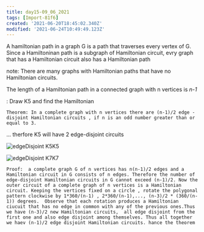 ```yaml
---
title: day15-09_06_2021
tags: [Import-81f6]
created: '2021-06-20T18:45:02.340Z'
modified: '2021-06-24T10:49:49.123Z'
---
```


A hamiltonian path in a graph G is a path that traverses every vertex of G. Since a Hamiltoninan path is a subgraph of Hamiltonian circuit, evry graph that has a Hamiltonian circuit also has a Hamiltonian path

note: There are many graphs with Hamiltonian paths that have no Hamiltonian circuits.

The length of a Hamiltonian path in a connected graph with n vertices is _n-1_

: Draw K5 and find the Hamiltonian

```
Theorem: In a complete graph with n vertices there are (n-1)/2 edge - disjoint Hamiltonian circuits , if n is an odd number greater than or equal to 3.
```
... therfore K5 will have 2 edge-disjoint circuits

![edgeDisjoint K5](./img/edgeDisjoint.png)K5

![edgeDisjoint K7](./img/edgeDisjoint2.png)K7

```
Proof:  a complete graph G of n vertices has n(n-1)/2 edges and a Hamiltonian circuit in G consists of n edges. Therefore the number of edge-disjoint Hamiltonian circuits in G cannot exceed (n-1)/2. Now the outer circuit of a complete graph of n vertices is a Hamiltonian circuit. Keeping the vertices fixed on a circle , rotate the polygonal pattern clockwise by 1*360/(n-1) , 2*360/(n-1),..., (n-3)/2 * (360/(n-1)) degrees.  Observe that each rotation produces a Hamiltonian ciucuit that has no edge in common with any of the previous ones.Thus we have (n-3)/2 new Hamiltonian circuits,  all edge disjoint from the first one and also edge disjoint among themselves. Thus all together we haev (n-1)/2 edge disjoint Hamiltonian circuits. hance the theorem
```
